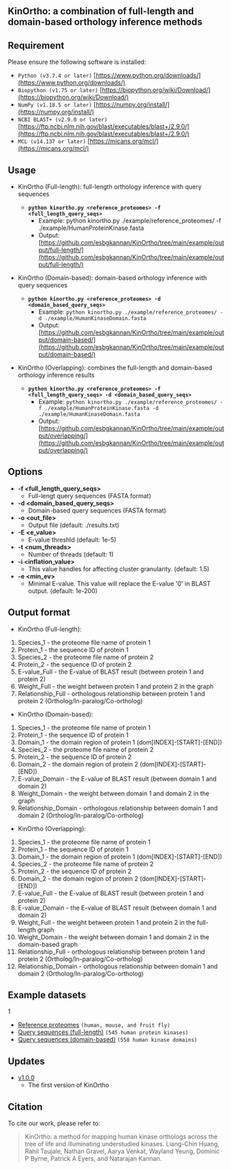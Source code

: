 ## KinOrtho: a combination of full-length and domain-based orthology inference methods

## Requirement

Please ensure the following software is installed:

- `Python (v3.7.4 or later)` [https://www.python.org/downloads/](https://www.python.org/downloads/)
- `Biopython (v1.75 or later)` [https://biopython.org/wiki/Download/](https://biopython.org/wiki/Download/)
- `NumPy (v1.18.5 or later)` [https://numpy.org/install/](https://numpy.org/install/)
- `NCBI BLAST+ (v2.9.0 or later)` [https://ftp.ncbi.nlm.nih.gov/blast/executables/blast+/2.9.0/](https://ftp.ncbi.nlm.nih.gov/blast/executables/blast+/2.9.0/)
- `MCL (v14.137 or later)` [https://micans.org/mcl/](https://micans.org/mcl/)

## Usage

* KinOrtho (Full-length): full-length orthology inference with query sequences
	* **`python kinortho.py <reference_proteomes> -f <full_length_query_seqs>`**
		* Example: python kinortho.py ./example/reference_proteomes/ -f ./example/HumanProteinKinase.fasta
		* Output: [https://github.com/esbgkannan/KinOrtho/tree/main/example/output/full-length/](https://github.com/esbgkannan/KinOrtho/tree/main/example/output/full-length/)
		
* KinOrtho (Domain-based): domain-based orthology inference with query sequences
	* **`python kinortho.py <reference_proteomes> -d <domain_based_query_seqs>`**
		* Example: `python kinortho.py ./example/reference_proteomes/ -d ./example/HumanKinaseDomain.fasta`
		* Output: [https://github.com/esbgkannan/KinOrtho/tree/main/example/output/domain-based/](https://github.com/esbgkannan/KinOrtho/tree/main/example/output/domain-based/)

* KinOrtho (Overlapping): combines the full-length and domain-based orthology inference results
	* **`python kinortho.py <reference_proteomes> -f <full_length_query_seqs> -d <domain_based_query_seqs>`**
		* Example: `python kinortho.py ./example/reference_proteomes/ -f ./example/HumanProteinKinase.fasta -d ./example/HumanKinaseDomain.fasta`
		* Output: [https://github.com/esbgkannan/KinOrtho/tree/main/example/output/overlapping/](https://github.com/esbgkannan/KinOrtho/tree/main/example/output/overlapping/)

## Options

* **-f <full_length_query_seqs>**
	* Full-lengt query sequences (FASTA format)
* **-d <domain_based_query_seqs>**
	* Domain-based query sequences (FASTA format)
* **-o <out_file>**
	* Output file (default: ./results.txt)
* **-E <e_value>**
	* E-value threshld (default: 1e-5)
* **-t <num_threads>**
	* Number of threads (default: 1)
* **-i <inflation_value>**
	* This value handles for affecting cluster granularity. (default: 1.5)
* **-e <min_ev>**
	* Minimal E-value. This value will replace the E-value '0' in BLAST output. (default: 1e-200)

## Output format

* KinOrtho (Full-length):
1. Species_1 - the proteome file name of protein 1
2. Protein_1 - the sequence ID of protein 1
3. Species_2 - the proteome file name of protein 2
4. Protein_2 - the sequence ID of protein 2
5. E-value_Full - the E-value of BLAST result (between protein 1 and protein 2)
6. Weight_Full - the weight between protein 1 and protein 2 in the graph
7. Relationship_Full - orthologous relationship between protein 1 and protein 2 (Ortholog/In-paralog/Co-ortholog)

* KinOrtho (Domain-based):
1. Species_1 - the proteome file name of protein 1
2. Protein_1 - the sequence ID of protein 1
3. Domain_1 - the domain region of protein 1 (dom[INDEX]-[START]-[END])
4. Species_2 - the proteome file name of protein 2
5. Protein_2 - the sequence ID of protein 2
6. Domain_2 - the domain region of protein 2 (dom[INDEX]-[START]-[END])
7. E-value_Domain - the E-value of BLAST result (between domain 1 and domain 2)
8. Weight_Domain - the weight between domain 1 and domain 2 in the graph
9. Relationship_Domain - orthologous relationship between domain 1 and domain 2 (Ortholog/In-paralog/Co-ortholog)

* KinOrtho (Overlapping):
1. Species_1 - the proteome file name of protein 1
2. Protein_1 - the sequence ID of protein 1
3. Domain_1 - the domain region of protein 1 (dom[INDEX]-[START]-[END])
4. Species_2 - the proteome file name of protein 2
5. Protein_2 - the sequence ID of protein 2
6. Domain_2 - the domain region of protein 2 (dom[INDEX]-[START]-[END])
7. E-value_Full - the E-value of BLAST result (between protein 1 and protein 2)
8. E-value_Domain - the E-value of BLAST result (between domain 1 and domain 2)
9. Weight_Full - the weight between protein 1 and protein 2 in the full-length graph
10. Weight_Domain - the weight between domain 1 and domain 2 in the domain-based graph
11. Relationship_Full - orthologous relationship between protein 1 and protein 2 (Ortholog/In-paralog/Co-ortholog)
12. Relationship_Domain - orthologous relationship between domain 1 and domain 2 (Ortholog/In-paralog/Co-ortholog)

## Example datasets
1
* [Reference proteomes](https://github.com/leon1003/KinOrtho/tree/master/example/reference_proteomes/) `(human, mouse, and fruit fly)`
* [Query sequences (full-length)](https://github.com/leon1003/KinOrtho/blob/master/example/HumanKinaseDomain.fasta) `(545 human protein kinases)`
* [Query sequences (domain-based)](https://github.com/leon1003/KinOrtho/blob/master/example/HumanProteinKinase.fasta) `(558 human kinase domains)`

## Updates

* [v1.0.0](https://github.com/esbgkannan/KinOrtho/tree/main/version/v1.0.0/)
	* The first version of KinOrtho

## Citation

To cite our work, please refer to:

> KinOrtho: a method for mapping human kinase orthologs across the tree of life and illuminating understudied kinases. Liang-Chin Huang, Rahil Taujale, Nathan Gravel, Aarya Venkat, Wayland Yeung, Dominic P Byrne, Patrick A Eyers, and Natarajan Kannan.
